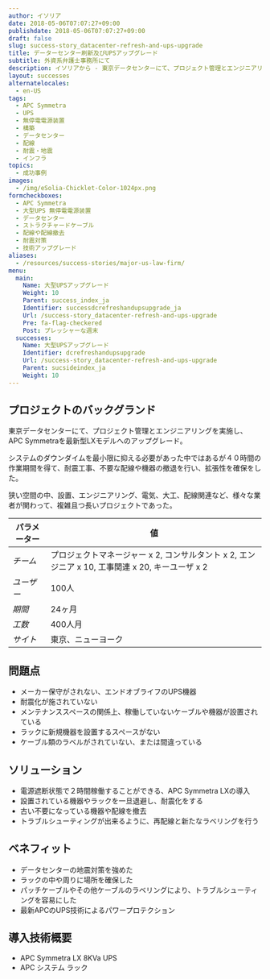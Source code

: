 ```yaml
---
author: イソリア
date: 2018-05-06T07:07:27+09:00
publishdate: 2018-05-06T07:07:27+09:00
draft: false
slug: success-story_datacenter-refresh-and-ups-upgrade
title: データーセンター刷新及びUPSアップグレード
subtitle: 外資系弁護士事務所にて
description: イソリアから - 東京データセンターにて、プロジェクト管理とエンジニアリングを実施し、APCSymmetraを最新型LXモデルへのアップグレード。
layout: successes
alternatelocales:
  - en-US
tags:
  - APC Symmetra
  - UPS
  - 無停電電源装置
  - 構築
  - データセンター
  - 配線
  - 耐震・地震
  - インフラ
topics:
  - 成功事例
images:  
  - /img/eSolia-Chicklet-Color-1024px.png
formcheckboxes:
  - APC Symmetra
  - 大型UPS 無停電電源装置
  - データセンター
  - ストラクチャードケーブル
  - 配線や配線撤去
  - 耐震対策
  - 技術アップグレード
aliases:
  - /resources/success-stories/major-us-law-firm/
menu:
  main:
    Name: 大型UPSアップグレード
    Weight: 10
    Parent: success_index_ja
    Identifier: successdcrefreshandupsupgrade_ja
    Url: /success-story_datacenter-refresh-and-ups-upgrade
    Pre: fa-flag-checkered
    Post: プレッシャーな週末
  successes:
    Name: 大型UPSアップグレード
    Identifier: dcrefreshandupsupgrade
    Url: /success-story_datacenter-refresh-and-ups-upgrade
    Parent: sucsideindex_ja
    Weight: 10
---
```


## プロジェクトのバックグランド

東京データセンターにて、プロジェクト管理とエンジニアリングを実施し、APC Symmetraを最新型LXモデルへのアップグレード。

システムのダウンダイムを最小限に抑える必要があった中ではあるが４０時間の作業期間を得て、耐震工事、不要な配線や機器の撤退を行い、拡張性を確保をした。

狭い空間の中、設置、エンジニアリング、電気、大工、配線関連など、様々な業者が関わって、複雑且つ長いプロジェクトであった。

パラメーター | 値
------|------
_チーム_ | プロジェクトマネージャー x 2, コンサルタント x 2, エンジニア x 10, 工事関連 x 20, キーユーザ x 2
_ユーザー_ | 100人
_期間_ | 24ヶ月
_工数_ | 400人月
_サイト_ | 東京、ニューヨーク

## 問題点

* メーカー保守がされない、エンドオブライフのUPS機器
* 耐震化が施されていない
* メンテナンススペースの関係上、稼働していないケーブルや機器が設置されている
* ラックに新規機器を設置するスペースがない
* ケーブル類のラベルがされていない、または間違っている

## ソリューション

* 電源遮断状態で２時間稼働することができる、APC Symmetra LXの導入
* 設置されている機器やラックを一旦退避し、耐震化をする
* 古い不要になっている機器や配線を撤去
* トラブルシューティングが出来るように、再配線と新たなラベリングを行う

## ベネフィット

* データセンターの地震対策を強めた
* ラックの中や周りに場所を確保した
* パッチケーブルやその他ケーブルのラベリングにより、トラブルシューティングを容易にした
* 最新APCのUPS技術によるパワープロテクション

## 導入技術概要

* APC Symmetra LX 8KVa UPS
* APC システム ラック
